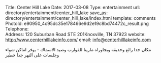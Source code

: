 Title:          Center Hill Lake
Date:           2017-03-08
Type:           entertainment
url:            directory/entertainment/center_hill_lake
save_as:        directory/entertainment/center_hill_lake/index.html
template:       comments
PhotoId:        e90950_4c95dc35e178466e9d2e19c8bd74472c_result.png
Telephone:      
Address:        120 Suburban Road STE 201Knoxville, TN 37923
website:        http://www.centerhilllakeinfo.com/
email:          info@centerhilllakeinfo.com

مكان جدا رائع وحديقه وبجاوراه مارينا للقوارب وصيد الاسماك - يوفر اماكن شواء وجلسات على النهر جدا خطير
